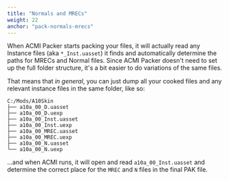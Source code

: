 ```yaml
---
title: "Normals and MRECs"
weight: 22
anchor: "pack-normals-mrecs"
---
```


When ACMI Packer starts packing your files, it will actually read any Instance files (aka `*_Inst.uasset`) it finds and automatically determine the paths for MRECs and Normal files.
Since ACMI Packer doesn't need to set up the full folder structure, it's a bit easier to do variations of the same files.

That means that *in general*, you can just dump all your cooked files and any relevant instance files in the same folder, like so:

```text
C:/Mods/A10Skin
├── a10a_00_D.uasset
├── a10a_00_D.uexp
├── a10a_00_Inst.uasset
├── a10a_00_Inst.uexp
├── a10a_00_MREC.uasset
├── a10a_00_MREC.uexp
├── a10a_00_N.uasset
└── a10a_00_N.uexp

```

...and when ACMI runs, it will open and read `a10a_00_Inst.uasset` and determine the correct place for the `MREC` and `N` files in the final PAK file.